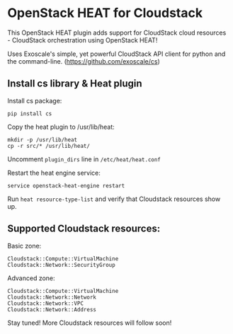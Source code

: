 # OpenStack HEAT for Cloudstack

This OpenStack HEAT plugin adds support for CloudStack cloud resources - CloudStack orchestration using OpenStack HEAT!

Uses Exoscale's simple, yet powerful CloudStack API client for python and the command-line. (https://github.com/exoscale/cs)

## Install cs library & Heat plugin
Install cs package:

```
pip install cs
```
 
Copy the heat plugin to /usr/lib/heat:

```
mkdir -p /usr/lib/heat
cp -r src/* /usr/lib/heat/
```

Uncomment ```plugin_dirs``` line in ```/etc/heat/heat.conf```

Restart the heat engine service:

```
service openstack-heat-engine restart
```

Run ```heat resource-type-list``` and verify that Cloudstack resources show up.

## Supported Cloudstack resources:

Basic zone:

```
Cloudstack::Compute::VirtualMachine
Cloudstack::Network::SecurityGroup
```

Advanced zone:

```
Cloudstack::Compute::VirtualMachine
Cloudstack::Network::Network
Cloudstack::Network::VPC
Cloudstack::Network::Address
```

Stay tuned! More Cloudstack resources will follow soon!
